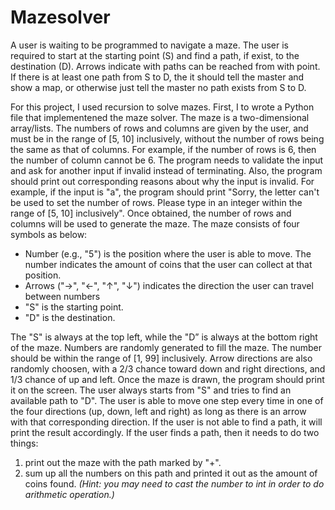 # Mazesolver

A user is waiting to be programmed to navigate a maze. The user is required to start at the starting point (S) and find a path, if exist, to the destination (D). Arrows indicate with paths can be reached from with point. If there is at least one path from S to D, the it should tell the master and show a map, or otherwise just tell the master no path exists from S to D.

For this project, I used recursion to solve mazes. First, I to wrote a Python file that implementened the maze solver. The maze is a two-dimensional array/lists. The numbers of rows and columns are given by the user, and must be in the range of [5, 10] inclusively, without the number of rows being the same as that of columns. For example, if the number of rows is 6, then the number of column cannot be 6. The program needs to validate the input and ask for another input if invalid instead of terminating. Also, the program should print out corresponding reasons about why the input is invalid. For example, if the input is "a", the program should print "Sorry, the letter can't be used to set the number of rows. Please type in an integer within the range of [5, 10] inclusively". Once obtained, the number of rows and columns will be used to generate the maze. The maze consists of four symbols as below:

 - Number (e.g., "5") is the position where the user is able to move. The number indicates the amount of coins that the user can collect at that position.
 - Arrows ("→", "←", "↑", "↓") indicates the direction the user can travel between numbers
 - "S" is the starting point. 
 - "D" is the destination.
 
The "S" is always at the top left, while the "D” is always at the bottom right of the maze. Numbers are randomly generated to fill the maze. The number should be within the range of [1, 99] inclusively. Arrow directions are also randomly choosen, with a 2/3 chance toward down and right directions, and 1/3 chance of up and left. Once the maze is drawn, the program should print it on the screen. The user always starts from "S" and tries to find an available path to "D". The user is able to move one step every time in one of the four directions (up, down, left and right) as long as there is an arrow with that corresponding direction. If the user is not able to find a path, it will print the result accordingly. If the user finds a path, then it needs to do two things:

 1. print out the maze with the path marked by "+".
 2. sum up all the numbers on this path and printed it out as the amount of coins found. *(Hint: you may need to cast the number to int in order to do arithmetic operation.)*
